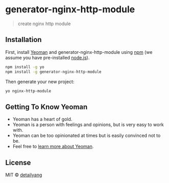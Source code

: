 # generator-nginx-http-module
> create nginx http module

## Installation

First, install [Yeoman](http://yeoman.io) and generator-nginx-http-module using [npm](https://www.npmjs.com/) (we assume you have pre-installed [node.js](https://nodejs.org/)).

```bash
npm install -g yo
npm install -g generator-nginx-http-module
```

Then generate your new project:

```bash
yo nginx-http-module
```

## Getting To Know Yeoman

 * Yeoman has a heart of gold.
 * Yeoman is a person with feelings and opinions, but is very easy to work with.
 * Yeoman can be too opinionated at times but is easily convinced not to be.
 * Feel free to [learn more about Yeoman](http://yeoman.io/).

## License

MIT © [detailyang](https://detailyang.github.io/)


[npm-image]: https://badge.fury.io/js/generator-nginx-http-module.svg
[npm-url]: https://npmjs.org/package/generator-nginx-http-module
[travis-image]: https://travis-ci.org/detailyang/generator-nginx-http-module.svg?branch=master
[travis-url]: https://travis-ci.org/detailyang/generator-nginx-http-module
[daviddm-image]: https://david-dm.org/detailyang/generator-nginx-http-module.svg?theme=shields.io
[daviddm-url]: https://david-dm.org/detailyang/generator-nginx-http-module
